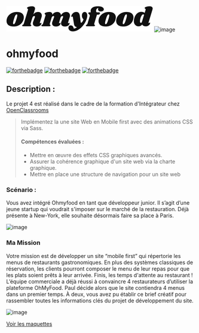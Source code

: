 
![Integrateur_Web-OpenclassRoom](./assets/img/logo/ohmyfood.png)        ![image](https://github.com/ChabinDev/Integrateur_Web-OpenclassRoom/assets/142836013/f3b50cb8-d393-4d20-81ca-46346f295e10)


# ohmyfood 
[![forthebadge](https://forthebadge.com/images/badges/validated-html5.svg)](https://validator.w3.org/nu/?showsource=yes&showoutline=yes&showimagereport=yes&doc=https%3A%2F%2Farthurblanc.github.io%2Fohmyfood%2F)
[![forthebadge](https://forthebadge.com/images/badges/uses-css.svg)](https://jigsaw.w3.org/css-validator/validator?uri=https%3A%2F%2Farthurblanc.github.io%2Fohmyfood%2F&profile=css3svg&usermedium=all&warning=1&vextwarning=&lang=fr)
[![forthebadge](https://forthebadge.com/images/badges/uses-git.svg)](https://github.com/ArthurBlanc)

## Description :
Le projet 4 est réalisé dans le cadre de la formation d'Intégrateur chez [OpenClassrooms](https://openclassrooms.com/fr/paths/717-developpeur-web)

> Implémentez la une site Web en Mobile first avec des animations CSS via Sass.
>
> #### Compétences évaluées :
>
> -   Mettre en œuvre des effets CSS graphiques avancés.
> -   Assurer la cohérence graphique d'un site web via la charte graphique.
> -   Mettre en place une structure de navigation pour un site web

### Scénario :
Vous avez intégré Ohmyfood en tant que développeur junior. 
Il s’agit d’une jeune startup qui voudrait s'imposer sur le marché de la restauration. 
Déjà présente à New-York, elle souhaite désormais faire sa place à Paris.

![image](https://github.com/ChabinDev/Integrateur_Web-OpenclassRoom/assets/142836013/d63ad9b6-c77f-4a6f-8a32-8b6656821c22)

### Ma Mission
Votre mission est de développer un site “mobile first” qui répertorie les menus de restaurants gastronomiques. 
En plus des systèmes classiques de réservation, les clients pourront composer le menu de leur repas pour que les plats soient prêts à leur arrivée. Finis, les temps d'attente au restaurant !
L’équipe commerciale a déjà réussi à convaincre 4 restaurateurs d’utiliser la plateforme OhMyFood. 
Paul décide alors que le site contiendra 4 menus dans un premier temps. 
À deux, vous avez pu établir ce brief créatif pour rassembler toutes les informations clés du projet de développement du site.

![image](https://github.com/ChabinDev/Integrateur_Web-OpenclassRoom/assets/142836013/30c7c79e-8483-4eff-bb0a-0bbcbf576fdc)

[Voir les maquettes](#maquettes-)
